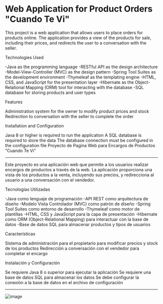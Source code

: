 # Web Application for Product Orders "Cuando Te Vi"

This project is a web application that allows users to place orders for products online. The application provides a view of the products for sale, including their prices, and redirects the user to a conversation with the seller.

Technologies Used

-Java as the programming language
-RESTful API as the design architecture
-Model-View-Controller (MVC) as the design pattern
-Spring Tool Suites as the development environment
-Thymeleaf as the templating engine
-HTML, CSS, and JavaScript for the presentation layer
-Hibernate as the Object-Relational Mapping (ORM) tool for interacting with the database
-SQL database for storing products and user types

Features

Administration system for the owner to modify product prices and stock
Redirection to conversation with the seller to complete the order

Installation and Configuration

Java 8 or higher is required to run the application
A SQL database is required to store the data
The database connection must be configured in the configuration file
Proyecto de Pagina Web para Encargos de Productos "Cuando Te Vi"

---

Este proyecto es una aplicación web que permite a los usuarios realizar encargos de productos a través de la web. La aplicación proporciona una vista de los productos a la venta, incluyendo sus precios, y redirecciona al usuario a una conversación con el vendedor.

Tecnologías Utilizadas

-Java como lenguaje de programación
-API REST como arquitectura de diseño
-Modelo Vista Controlador (MVC) como patrón de diseño
-Spring Tool Suites como entorno de desarrollo
-Thymeleaf como motor de plantillas
-HTML, CSS y JavaScript para la capa de presentación
-Hibernate como ORM (Object-Relational Mapping) para interactuar con la base de datos
-Base de datos SQL para almacenar productos y tipos de usuarios

Características

Sistema de administración para el propietario para modificar precios y stock de los productos
Redirección a conversación con el vendedor para completar el encargo

Instalación y Configuración

Se requiere Java 8 o superior para ejecutar la aplicación
Se requiere una base de datos SQL para almacenar los datos
Se debe configurar la conexión a la base de datos en el archivo de configuración


---

![image](https://github.com/user-attachments/assets/d527a8e4-0867-47ba-94c8-f4e1946f4aa9)
